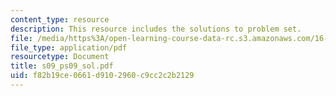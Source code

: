 ```yaml
---
content_type: resource
description: This resource includes the solutions to problem set.
file: /media/https%3A/open-learning-course-data-rc.s3.amazonaws.com/16-01-unified-engineering-i-ii-iii-iv-fall-2005-spring-2006/f82b19ce0661d9102960c9cc2c2b2129_s09_ps09_sol.pdf
file_type: application/pdf
resourcetype: Document
title: s09_ps09_sol.pdf
uid: f82b19ce-0661-d910-2960-c9cc2c2b2129
---
```


